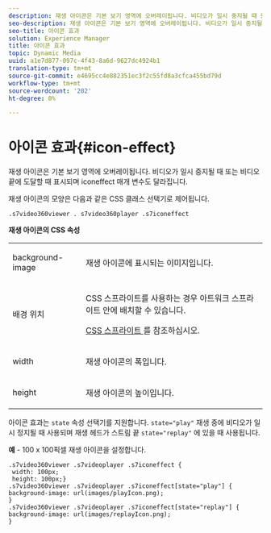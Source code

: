 ```yaml
---
description: 재생 아이콘은 기본 보기 영역에 오버레이됩니다. 비디오가 일시 중지될 때 또는 비디오 끝에 도달할 때 표시되며 iconeffect 매개 변수도 달라집니다.
seo-description: 재생 아이콘은 기본 보기 영역에 오버레이됩니다. 비디오가 일시 중지될 때 또는 비디오 끝에 도달할 때 표시되며 iconeffect 매개 변수도 달라집니다.
seo-title: 아이콘 효과
solution: Experience Manager
title: 아이콘 효과
topic: Dynamic Media
uuid: a1e7d877-097c-4f43-8a6d-9627dc4924b1
translation-type: tm+mt
source-git-commit: e4695cc4e882351ec3f2c55fd8a3cfca455bd79d
workflow-type: tm+mt
source-wordcount: '202'
ht-degree: 0%

---
```



# 아이콘 효과{#icon-effect}

재생 아이콘은 기본 보기 영역에 오버레이됩니다. 비디오가 일시 중지될 때 또는 비디오 끝에 도달할 때 표시되며 iconeffect 매개 변수도 달라집니다.

<!--<a id="section_061E550C1C1D4DB2BD663A898895B38C"></a>-->

재생 아이콘의 모양은 다음과 같은 CSS 클래스 선택기로 제어됩니다.

```
.s7video360viewer . s7video360player .s7iconeffect
```

**재생 아이콘의 CSS 속성**

<table id="table_C48C56E696304C9BAFEE71BA9EA9A174"> 
 <tbody> 
  <tr> 
   <td colname="col1"> <p> <span class="codeph"> background-image  </span> </p> </td> 
   <td colname="col2"> <p> 재생 아이콘에 표시되는 이미지입니다. </p> </td> 
  </tr> 
  <tr> 
   <td colname="col1"> <p> <span class="codeph"> 배경 위치  </span> </p> </td> 
   <td colname="col2"> <p> CSS 스프라이트를 사용하는 경우 아트워크 스프라이트 안에 배치할 수 있습니다. </p> <p><a href="../../../c-html5-aem-asset-viewers/c-html5-aem-video360/c-html5-aem-video360-customizingviewer/c-html5-aem-video360-customizingviewer.md#section-9b6d8d601cb441d08214dada7bb4eddc" format="dita" scope="local"> CSS 스프라이트 </a>를 참조하십시오. </p> </td> 
  </tr> 
  <tr> 
   <td colname="col1"> <p> <span class="codeph"> width </span> </p> </td> 
   <td colname="col2"> <p> 재생 아이콘의 폭입니다. </p> </td> 
  </tr> 
  <tr> 
   <td colname="col1"> <p> <span class="codeph"> height </span> </p> </td> 
   <td colname="col2"> <p>재생 아이콘의 높이입니다. </p> </td> 
  </tr> 
 </tbody> 
</table>

아이콘 효과는 `state` 속성 선택기를 지원합니다. `state="play"` 재생 중에 비디오가 일시 정지될 때 사용되며 재생 헤드가 스트림 끝 `state="replay"` 에 있을 때 사용됩니다.

**예**  - 100 x 100픽셀 재생 아이콘을 설정합니다.

```
.s7video360viewer .s7videoplayer .s7iconeffect { 
 width: 100px; 
 height: 100px;} 
.s7video360viewer .s7videoplayer .s7iconeffect[state="play"] { 
background-image: url(images/playIcon.png); 
} 
.s7video360viewer .s7videoplayer .s7iconeffect[state="replay"] { 
background-image: url(images/replayIcon.png); 
}
```

